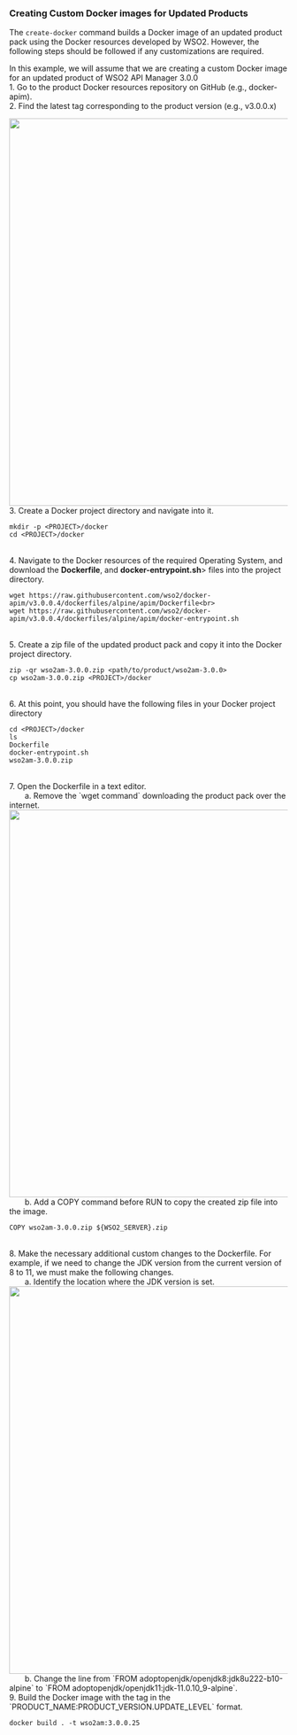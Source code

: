 ### Creating Custom Docker images for Updated Products
The `create-docker` command builds a Docker image of an updated product pack using the Docker resources developed by WSO2. However, the following steps should be followed if any customizations are required.

In this example, we will assume that we are creating a custom Docker image for an updated product of WSO2 API Manager 3.0.0<br>
    1. Go to the product Docker resources repository on GitHub (e.g., docker-apim).<br>
    2. Find the latest tag corresponding to the product version (e.g., v3.0.0.x)<br>

<img src="../../assets/img/updates/choose-new-product-tag.png" width="700">
<br>
    3. Create a Docker project directory and navigate into it.

    mkdir -p <PROJECT>/docker 
    cd <PROJECT>/docker
<br>
    4. Navigate to the Docker resources of the required Operating System, and download the <strong>Dockerfile</strong>, and <strong>docker-entrypoint.sh</strong>> files into the project directory.
    
    wget https://raw.githubusercontent.com/wso2/docker-apim/v3.0.0.4/dockerfiles/alpine/apim/Dockerfile<br>
    wget https://raw.githubusercontent.com/wso2/docker-apim/v3.0.0.4/dockerfiles/alpine/apim/docker-entrypoint.sh 
<br>
    5. Create a zip file of the updated product pack and copy it into the Docker project directory.

    zip -qr wso2am-3.0.0.zip <path/to/product/wso2am-3.0.0>
    cp wso2am-3.0.0.zip <PROJECT>/docker
<br>
    6. At this point, you should have the following files in your Docker project directory

    cd <PROJECT>/docker
    ls
    Dockerfile       	
    docker-entrypoint.sh
    wso2am-3.0.0.zip
<br>
    7. Open the Dockerfile in a text editor.<br>
&emsp;&emsp;a. Remove the `wget command` downloading the product pack over the internet.
<img src="../../assets/img/updates/remove-wget-dockerfile.png" width="700">
<br>
&emsp;&emsp;b. Add a COPY command before RUN to copy the created zip file into the image.
    
    COPY wso2am-3.0.0.zip ${WSO2_SERVER}.zip
<br>
    8. Make the necessary additional custom changes to the Dockerfile.
For example, if we need to change the JDK version from the current version of 8 to 11, we must make the following changes.<br>
&emsp;&emsp;a. Identify the location where the JDK version is set.
<br>
<img src="../../assets/img/updates/jdk-version.png" width="700">
<br>
&emsp;&emsp;b. Change the line from `FROM adoptopenjdk/openjdk8:jdk8u222-b10-alpine` to `FROM adoptopenjdk/openjdk11:jdk-11.0.10_9-alpine`.
<br>
    9. Build the Docker image with the tag in the `PRODUCT_NAME:PRODUCT_VERSION.UPDATE_LEVEL` format.
        
    docker build . -t wso2am:3.0.0.25






